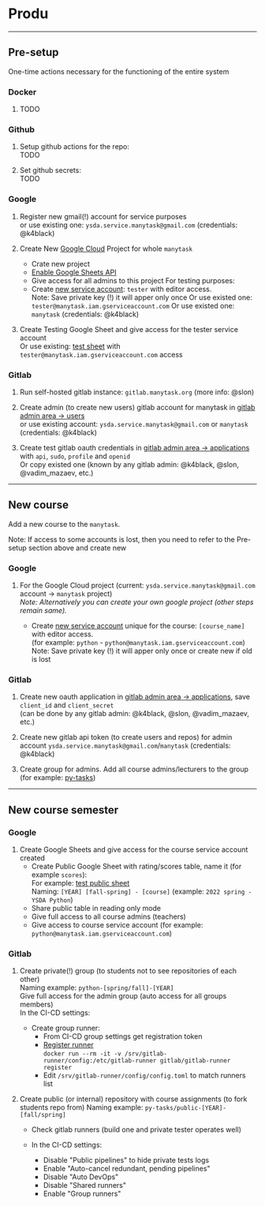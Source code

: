 # Produ

---


## Pre-setup

One-time actions necessary for the functioning of the entire system


### Docker

1. TODO


### Github
 
1. Setup github actions for the repo:  
   TODO


2. Set github secrets:  
   TODO


### Google

1. Register new gmail(!) account for service purposes    
   or use existing one: `ysda.service.manytask@gmail.com` (credentials: @k4black)


2. Create New [Google Cloud](https://console.cloud.google.com/) Project for whole `manytask`
   * Crate new project 
   * [Enable Google Sheets API](https://console.cloud.google.com/marketplace/product/google/sheets.googleapis.com)
   * Give access for all admins to this project
   For testing purposes:
   * Create [new service account](https://console.cloud.google.com/apis/credentials): `tester` with editor access.   
     Note: Save private key (!) it will apper only once 
     Or use existed one: `tester@manytask.iam.gserviceaccount.com`
   Or use existed one: `manytask` (credentials: @k4black)
   
     
3. Create Testing Google Sheet and give access for the tester service account  
   Or use existing: [test sheet](https://docs.google.com/spreadsheets/d/1cRah9NC5Nl7_NyzttC3Q5BtrnbdO6KyaG7gx5ZGusTM/edit?usp=sharing) with `tester@manytask.iam.gserviceaccount.com` access
   

### Gitlab

1. Run self-hosted gitlab instance: `gitlab.manytask.org` (more info: @slon)


2. Create admin (to create new users) gitlab account for manytask in [gitlab admin area -> users](https://gitlab.manytask.org/admin/users)  
   or use existing account: `ysda.service.manytask@gmail.com` or `manytask` (credentials: @k4black)


3. Create test gitlab oauth credentials in [gitlab admin area -> applications](https://gitlab.manytask.org/admin/applications/) with `api`, `sudo`, `profile` and `openid`  
   Or copy existed one (known by any gitlab admin: @k4black, @slon, @vadim_mazaev, etc.)

---


## New course 

Add a new course to the `manytask`.
  
Note: If access to some accounts is lost, then you need to refer to the Pre-setup section above and create new


### Google


1. For the Google Cloud project (current: `ysda.service.manytask@gmail.com` account -> `manytask` project)  
   *Note: Alternatively you can create your own google project (other steps remain same).*

   * Create [new service account](https://console.cloud.google.com/apis/credentials) unique for the course: `[course_name]` with editor access.   
     (for example: `python` - `python@manytask.iam.gserviceaccount.com`)  
     Note: Save private key (!) it will apper only once or create new if old is lost
   

### Gitlab

1. Create new oauth application in [gitlab admin area -> applications](https://gitlab.manytask.org/admin/applications/), save `client_id` and `client_secret`  
   (can be done by any gitlab admin: @k4black, @slon, @vadim_mazaev, etc.)


2. Create new gitlab api token (to create users and repos) for admin account `ysda.service.manytask@gmail.com`/`manytask` (credentials: @k4black)


3. Create group for admins. Add all course admins/lecturers to the group  
   (for example: [py-tasks](https://gitlab.manytask.org/py-tasks/))
   
---


## New course semester

### Google 

1. Create Google Sheets and give access for the course service account created  
   * Create Public Google Sheet with rating/scores table, name it (for example `scores`):  
     For example: [test public sheet](https://docs.google.com/spreadsheets/d/1cRah9NC5Nl7_NyzttC3Q5BtrnbdO6KyaG7gx5ZGusTM/edit?usp=sharing)  
     Naming: `[YEAR] [fall-spring] - [course]` (example: `2022 spring - YSDA Python`)
   * Share public table in reading only mode 
   * Give full access to all course admins (teachers) 
   * Give access to course service account (for example: `python@manytask.iam.gserviceaccount.com`)
   

### Gitlab


1. Create private(!) group (to students not to see repositories of each other)   
   Naming example: `python-[spring/fall]-[YEAR]`  
   Give full access for the admin group (auto access for all groups members)  
   In the CI-CD settings:
   * Create group runner:
     * From CI-CD group settings get registration token 
     * [Register runner](https://docs.gitlab.com/runner/register/)  
        `docker run --rm -it -v /srv/gitlab-runner/config:/etc/gitlab-runner gitlab/gitlab-runner register`
     * Edit `/srv/gitlab-runner/config/config.toml` to match runners list

2. Create public (or internal) repository with course assignments (to fork students repo from)
   Naming example: `py-tasks/public-[YEAR]-[fall/spring]`  
   * Check gitlab runners (build one and private tester operates well) 

   * In the CI-CD settings:
     * Disable "Public pipelines" to hide private tests logs
     * Enable "Auto-cancel redundant, pending pipelines"
     * Disable "Auto DevOps"
     * Disable "Shared runners"
     * Enable "Group runners"
